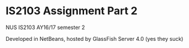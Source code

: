 # IS2103 Assignment Part 2

NUS IS2103 AY16/17 semester 2

Developed in NetBeans, hosted by GlassFish Server 4.0 (yes they suck)



